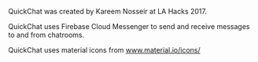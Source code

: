 QuickChat was created by Kareem Nosseir at LA Hacks 2017. 

QuickChat uses Firebase Cloud Messenger to send and receive messages to and from chatrooms.

QuickChat uses material icons from www.material.io/icons/
